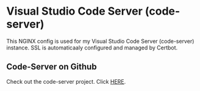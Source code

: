 # Visual Studio Code Server (code-server)

This NGINX config is used for my Visual Studio Code Server (code-server) instance. SSL is automaticaaly configured and managed by Certbot.

## Code-Server on Github

Check out the code-server project. Click [HERE](https://github.com/coder/code-server).

